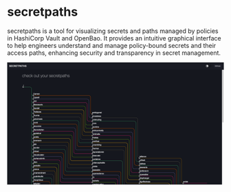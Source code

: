 # secretpaths

secretpaths is a tool for visualizing secrets and paths managed by policies in HashiCorp Vault and OpenBao. 
It provides an intuitive graphical interface to help engineers understand and manage policy-bound secrets and 
their access paths, enhancing security and transparency in secret management.

![show_paths_ui.png](./docs/images/show_paths_ui.png)